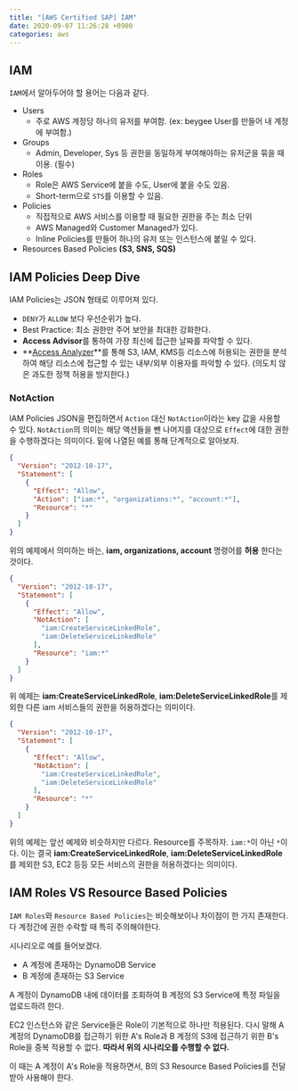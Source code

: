 ```yaml
---
title: "[AWS Certified SAP] IAM"
date: 2020-09-07 11:26:28 +0900
categories: aws
---
```


## IAM

`IAM`에서 알아두어야 할 용어는 다음과 같다.

- Users
  - 주로 AWS 계정당 하나의 유저를 부여함. (ex: beygee User를 만들어 내 계정에 부여함.)
- Groups
  - Admin, Developer, Sys 등 권한을 동일하게 부여해야하는 유저군을 묶을 때 이용. (필수)
- Roles
  - Role은 AWS Service에 붙을 수도, User에 붙을 수도 있음.
  - Short-term으로 `STS`를 이용할 수 있음.
- Policies
  - 직접적으로 AWS 서비스를 이용할 때 필요한 권한을 주는 최소 단위
  - AWS Managed와 Customer Managed가 있다.
  - Inline Policies를 만들어 하나의 유저 또는 인스턴스에 붙일 수 있다.
- Resources Based Policies **(S3, SNS, SQS)**

## IAM Policies Deep Dive

IAM Policies는 JSON 형태로 이루어져 있다.

- `DENY`가 `ALLOW` 보다 우선순위가 높다.
- Best Practice: 최소 권한만 주어 보안을 최대한 강화한다.
- **Access Advisor**를 통하여 가장 최신에 접근한 날짜를 파악할 수 있다.
- **[Access Analyzer](https://aws.amazon.com/ko/blogs/korea/new-use-aws-iam-access-analyzer-in-aws-organizations/)**를 통해 S3, IAM, KMS등 리소스에 허용되는 권한을 분석하여 해당 리소스에 접근할 수 있는 내부/외부 이용자를 파악할 수 있다. (의도치 않은 과도한 정책 허용을 방지한다.)

### NotAction

IAM Policies JSON을 편집하면서 `Action` 대신 `NotAction`이라는 key 값을 사용할 수 있다.
`NotAction`의 의미는 해당 액션들을 뺀 나머지를 대상으로 `Effect`에 대한 권한을 수행하겠다는 의미이다.
밑에 나열된 예를 통해 단계적으로 알아보자.

```json
{
  "Version": "2012-10-17",
  "Statement": [
    {
      "Effect": "Allow",
      "Action": ["iam:*", "organizations:*", "account:*"],
      "Resource": "*"
    }
  ]
}
```

위의 예제에서 의미하는 바는, **iam, organizations, account** 명령어를 **허용** 한다는 것이다.

```json
{
  "Version": "2012-10-17",
  "Statement": [
    {
      "Effect": "Allow",
      "NotAction": [
        "iam:CreateServiceLinkedRole",
        "iam:DeleteServiceLinkedRole"
      ],
      "Resource": "iam:*"
    }
  ]
}
```

위 예제는 **iam:CreateServiceLinkedRole**, **iam:DeleteServiceLinkedRole**를 제외한 다른 iam 서비스들의 권한을 허용하겠다는 의미이다.

```json
{
  "Version": "2012-10-17",
  "Statement": [
    {
      "Effect": "Allow",
      "NotAction": [
        "iam:CreateServiceLinkedRole",
        "iam:DeleteServiceLinkedRole"
      ],
      "Resource": "*"
    }
  ]
}
```

위의 예제는 앞선 예제와 비슷하지만 다르다. Resource를 주목하자. `iam:*`이 아닌 `*`이다. 이는 결국 **iam:CreateServiceLinkedRole**, **iam:DeleteServiceLinkedRole**를 제외한 S3, EC2 등등 모든 서비스의 권한을 허용하겠다는 의미이다.

## IAM Roles VS Resource Based Policies

`IAM Roles`와 `Resource Based Policies`는 비슷해보이나 차이점이 한 가지 존재한다.
다 계정간에 권한 수락할 때 특히 주의해야한다.

시나리오로 예를 들어보겠다.

- A 계정에 존재하는 DynamoDB Service
- B 계정에 존재하는 S3 Service

A 계정이 DynamoDB 내에 데이터를 조회하여 B 계정의 S3 Service에 특정 파일을 업로드하려 한다.

EC2 인스턴스와 같은 Service들은 Role이 기본적으로 하나만 적용된다.
다시 말해 A 계정의 DynamoDB를 접근하기 위한 A's Role과 B 계정의 S3에 접근하기 위한 B's Role을 중복 적용할 수 없다.
**따라서 위의 시나리오를 수행할 수 없다.**

이 때는 A 계정이 A's Role을 적용하면서, B의 S3 Resource Based Policies를 전달받아 사용해야 한다.
